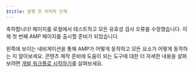 ```yaml
---
$title: 발행 전 마지막 단계
---
```


축하합니다! 페이지를 로컬에서 테스트하고 모든 유효성 검사 오류를 수정했습니다. 이제 첫 번째 AMP 페이지를 출시할 준비가 되었습니다.

왼쪽에 보이는 네비게이션을 통해 AMP가 어떻게 동작하고 모든 요소가 어떻게 동작하는 지 알아보세요. 콘텐츠 제작 준비에 도움이 되는 도구에 대한 더 자세한 내용을 살펴보려면 [개발 워크플로 시작하기](https://developers.google.com/web/tools/setup/)를 살펴보세요.